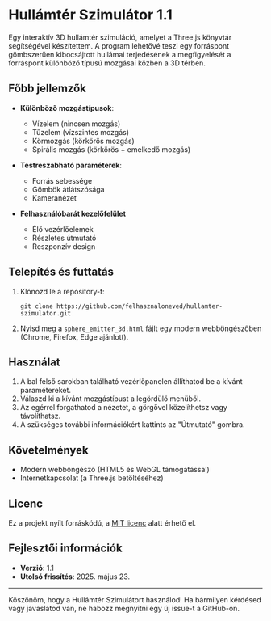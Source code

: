 # Hullámtér Szimulátor 1.1

Egy interaktív 3D hullámtér szimuláció, amelyet a Three.js könyvtár segítségével készítettem. A program lehetővé teszi egy forráspont gömbszerűen kibocsájtott hullámai terjedésének a megfigyelését a forráspont különböző típusú mozgásai közben a 3D térben.

## Főbb jellemzők

- **Különböző mozgástípusok**:
  - Vízelem (nincsen mozgás)
  - Tűzelem (vízszintes mozgás)
  - Körmozgás (körkörös mozgás)
  - Spirális mozgás (körkörös + emelkedő mozgás)

- **Testreszabható paraméterek**:
  - Forrás sebessége
  - Gömbök átlátszósága
  - Kameranézet

- **Felhasználóbarát kezelőfelület**
  - Élő vezérlőelemek
  - Részletes útmutató
  - Reszponzív design

## Telepítés és futtatás

1. Klónozd le a repository-t:
   ```
   git clone https://github.com/felhasznaloneved/hullamter-szimulator.git
   ```

2. Nyisd meg a `sphere_emitter_3d.html` fájlt egy modern webböngészőben (Chrome, Firefox, Edge ajánlott).

## Használat

1. A bal felső sarokban található vezérlőpanelen állíthatod be a kívánt paramétereket.
2. Válaszd ki a kívánt mozgástípust a legördülő menüből.
3. Az egérrel forgathatod a nézetet, a görgővel közelíthetsz vagy távolíthatsz.
4. A szükséges további információkért kattints az "Útmutató" gombra.

## Követelmények

- Modern webböngésző (HTML5 és WebGL támogatással)
- Internetkapcsolat (a Three.js betöltéséhez)

## Licenc

Ez a projekt nyílt forráskódú, a [MIT licenc](LICENSE) alatt érhető el.

## Fejlesztői információk

- **Verzió**: 1.1
- **Utolsó frissítés**: 2025. május 23.

---

Köszönöm, hogy a Hullámtér Szimulátort használod! Ha bármilyen kérdésed vagy javaslatod van, ne habozz megnyitni egy új issue-t a GitHub-on.

